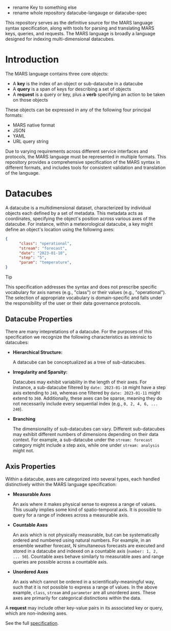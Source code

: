 - rename Key to something else
- rename whole repository datacube-langauge or datacube-spec


This repository serves as the definitive source for the MARS language syntax specification, along with tools for parsing and translating MARS keys, queries, and requests. The MARS language is broadly a language designed for indexing multi-dimensional datacubes.

# Introduction

The MARS language contains three core objects:

* A **key** is the index of an object or sub-datacube in a datacube
* A **query** is a span of keys for describing a set of objects
* A **request** is a query or key, plus a **verb** specifying an action to be taken on those objects

These objects can be expressed in any of the following four principal formats:
* MARS native format
* JSON
* YAML
* URL query string

Due to varying requirements across different service interfaces and protocols, the MARS language must be represented in multiple formats. This repository provides a comprehensive specification of the MARS syntax in different formats, and includes tools for consistent validation and translation of the language.

# Datacubes

A datacube is a multidimensional dataset, characterized by individual objects each defined by a set of metadata. This metadata acts as coordinates, specifying the object's position across various axes of the datacube. For instance, within a meteorological datacube, a key might define an object's location using the following axes:

```json
{
      "class": "operational",
      "stream": "forecast",
      "date": "2023-01-10",
      "step": "5",
      "param": "temperature",
}
```
> [!TIP]
> This specification addresses the syntax and does not prescribe specific vocabulary for axis names (e.g., "class") or their values (e.g., "operational"). The selection of appropriate vocabulary is domain-specific and falls under the responsibility of the user or their data governance protocols.

## Datacube Properties

There are many intepretations of a datacube. For the purposes of this specification we recognize the following characteristics as intrinsic to datacubes:

* **Hierarchical Structure:**

  A datacube can be conceptualized as a tree of sub-datacubes.

* **Irregularity and Sparsity:**
  
  Datacubes may exhibit variability in the length of their axes. For instance, a sub-datacube filtered by `date: 2023-01-10` might have a step axis extending to `240`, whereas one filtered by `date: 2023-01-11` might extend to `360`. Additionally, these axes can be sparse, meaning they do not necessarily include every sequential index (e.g., `0, 2, 4, 6, ... 240`).

* **Branching**

  The dimensionality of sub-datacubes can vary. Different sub-datacubes may exhibit different numbers of dimensions depending on their data context. For example, a sub-datacube under the `stream: forecast` category might include a step axis, while one under `stream: analysis` might not.

## Axis Properties

Within a datacube, axes are categorized into several types, each handled distinctively within the MARS language specification:

* **Measurable Axes**

  An axis where it makes physical sense to express a range of values. This usually implies some kind of spatio-temporal axis. It is possible to query for a range of indexes across a measurable axis.

* **Countable Axes**

  An axis which is not physically measurable, but can be systematically ordered and numbered using natural numbers. For example, in an ensemble weather forecast, N simultaneous forecasts are executed and stored in a datacube and indexed on a countable axis (`number: 1, 2, ... 50`). Countable axes behave similarly to measurable axes and range queries are possible across a countable axis.

* **Unordered Axes**

  An axis which cannot be ordered in a scientifically-meaningful way, such that it is not possible to express a range of values. In the above example, `class`, `stream` and `parameter` are all unordered axes. These axes are primarily for categorical distinctions within the data.

A **request** may include other key-value pairs in its associated key or query, which are non-indexing axes.

See the full [specification](./spec/readme.md).
  
